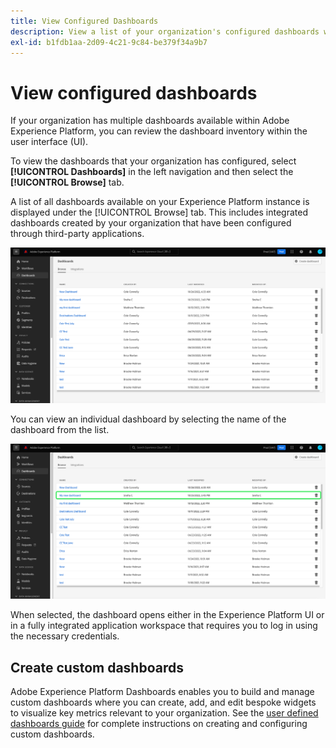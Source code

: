 ```yaml
---
title: View Configured Dashboards
description: View a list of your organization's configured dashboards within the Experience Platform UI.
exl-id: b1fdb1aa-2d09-4c21-9c84-be379f34a9b7
---
```

# View configured dashboards

If your organization has multiple dashboards available within Adobe Experience Platform, you can review the dashboard inventory within the user interface (UI).

To view the dashboards that your organization has configured, select **[!UICONTROL Dashboards]** in the left navigation and then select the **[!UICONTROL Browse]** tab.

A list of all dashboards available on your Experience Platform instance is displayed under the [!UICONTROL Browse] tab. This includes integrated dashboards created by your organization that have been configured through third-party applications.

![The Browse tab within the dashboards section of the UI.](./images/inventory/browse-tab.png)

You can view an individual dashboard by selecting the name of the dashboard from the list.

![Browse tab with a name of a dashboard highlighted.](./images/inventory/dashboard-name.png)

When selected, the dashboard opens either in the Experience Platform UI or in a fully integrated application workspace that requires you to log in using the necessary credentials.

## Create custom dashboards

Adobe Experience Platform Dashboards enables you to build and manage custom dashboards where you can create, add, and edit bespoke widgets to visualize key metrics relevant to your organization. See the [user defined dashboards guide](./standard-dashboards.md) for complete instructions on creating and configuring custom dashboards.
